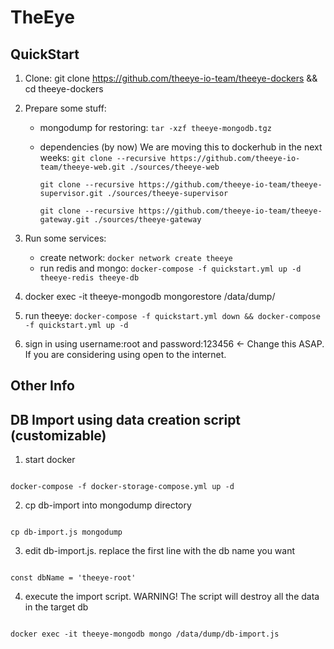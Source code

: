 # TheEye
## QuickStart

1. Clone: git clone https://github.com/theeye-io-team/theeye-dockers && cd theeye-dockers 
2. Prepare some stuff:
   * mongodump for restoring: ```tar -xzf theeye-mongodb.tgz```
   * dependencies (by now) We are moving this to dockerhub in the next weeks: 
       ```git clone --recursive https://github.com/theeye-io-team/theeye-web.git ./sources/theeye-web```

       ```git clone --recursive https://github.com/theeye-io-team/theeye-supervisor.git ./sources/theeye-supervisor```

       ```git clone --recursive https://github.com/theeye-io-team/theeye-gateway.git ./sources/theeye-gateway```

3. Run some services: 
   * create network: ```docker network create theeye```
   * run redis and mongo: ```docker-compose -f quickstart.yml up -d theeye-redis theeye-db``` 
4. docker exec -it theeye-mongodb mongorestore /data/dump/
5. run theeye: ```docker-compose -f quickstart.yml down && docker-compose -f quickstart.yml up -d```
6. sign in using username:root and password:123456 <- Change this ASAP. If you are considering using open to the internet.



## Other Info

## DB Import using data creation script (customizable)

1. start docker

```

docker-compose -f docker-storage-compose.yml up -d

```

2. cp db-import into mongodump directory

```

cp db-import.js mongodump

```

3. edit db-import.js. replace the first line with the db name you want

```

const dbName = 'theeye-root'

```

4. execute the import script. WARNING! The script will destroy all the data in the target db

```

docker exec -it theeye-mongodb mongo /data/dump/db-import.js

```


